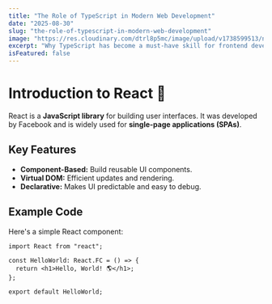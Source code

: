 ```yaml
---
title: "The Role of TypeScript in Modern Web Development"
date: "2025-08-30"
slug: "the-role-of-typescript-in-modern-web-development"
image: "https://res.cloudinary.com/dtrl8p5mc/image/upload/v1738599513/nextjs-course-mutations/n7vtuuz0eeudbmaluogx.jpg"
excerpt: "Why TypeScript has become a must-have skill for frontend developers."
isFeatured: false
---
```


# Introduction to React 🚀

React is a **JavaScript library** for building user interfaces. It was developed by Facebook and is widely used for **single-page applications (SPAs)**.

## Key Features

- **Component-Based:** Build reusable UI components.
- **Virtual DOM:** Efficient updates and rendering.
- **Declarative:** Makes UI predictable and easy to debug.

## Example Code

Here's a simple React component:

```tsx
import React from "react";

const HelloWorld: React.FC = () => {
  return <h1>Hello, World! 🌎</h1>;
};

export default HelloWorld;
```
